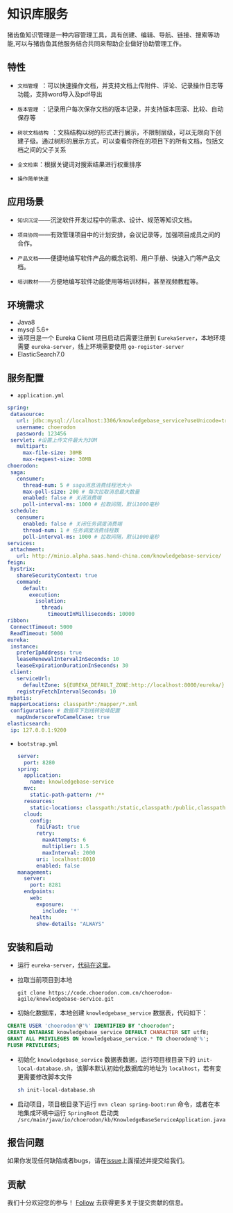 # 知识库服务
猪齿鱼知识管理是一种内容管理工具，具有创建、编辑、导航、链接、搜索等功能,可以与猪齿鱼其他服务结合共同来帮助企业做好协助管理工作。

## 特性
- `文档管理 `：可以快速操作文档，并支持文档上传附件、评论、记录操作日志等功能，支持word导入及pdf导出

- `版本管理 `：记录用户每次保存文档的版本记录，并支持版本回滚、比较、自动保存等

- `树状文档结构 `：文档结构以树的形式进行展示，不限制层级，可以无限向下创建子级。通过树形的展示方式，可以查看你所在的项目下的所有文档，包括文档之间的父子关系

- `全文检索`：根据关键词对搜索结果进行权重排序

- `操作简单快速 `

## 应用场景

* `知识沉淀`——沉淀软件开发过程中的需求、设计、规范等知识文档。

* `项目协同`——有效管理项目中的计划安排，会议记录等，加强项目成员之间的合作。

* `产品文档`——便捷地编写软件产品的概念说明、用户手册、快速入门等产品文档。

* `培训教材`——方便地编写软件功能使用等培训材料，甚至视频教程等。

## 环境需求

- Java8
- mysql 5.6+
- 该项目是一个 Eureka Client 项目启动后需要注册到 `EurekaServer`，本地环境需要 `eureka-server`，线上环境需要使用 `go-register-server`
- ElasticSearch7.0

## 服务配置
- `application.yml`
 ```yaml
spring:
  datasource:
    url: jdbc:mysql://localhost:3306/knowledgebase_service?useUnicode=true&characterEncoding=utf-8&useSSL=false&useInformationSchema=true&remarks=true
    username: choerodon
    password: 123456
  servlet: #设置上传文件最大为30M
    multipart:
      max-file-size: 30MB
      max-request-size: 30MB
choerodon:
  saga:
    consumer:
      thread-num: 5 # saga消息消费线程池大小
      max-poll-size: 200 # 每次拉取消息最大数量
      enabled: false # 关闭消费端
      poll-interval-ms: 1000 # 拉取间隔，默认1000毫秒
  schedule:
    consumer:
      enabled: false # 关闭任务调度消费端
      thread-num: 1 # 任务调度消费线程数
      poll-interval-ms: 1000 # 拉取间隔，默认1000毫秒
services:
  attachment:
    url: http://minio.alpha.saas.hand-china.com/knowledgebase-service/
feign:
  hystrix:
    shareSecurityContext: true
    command:
      default:
        execution:
          isolation:
            thread:
              timeoutInMilliseconds: 10000
ribbon:
  ConnectTimeout: 5000
  ReadTimeout: 5000
eureka:
  instance:
    preferIpAddress: true
    leaseRenewalIntervalInSeconds: 10
    leaseExpirationDurationInSeconds: 30
  client:
    serviceUrl:
      defaultZone: ${EUREKA_DEFAULT_ZONE:http://localhost:8000/eureka/}
    registryFetchIntervalSeconds: 10
mybatis:
  mapperLocations: classpath*:/mapper/*.xml
  configuration: # 数据库下划线转驼峰配置
    mapUnderscoreToCamelCase: true
elasticsearch:
  ip: 127.0.0.1:9200
```

- `bootstrap.yml`

  ```yaml
  server:
    port: 8280
  spring:
    application:
      name: knowledgebase-service
    mvc:
      static-path-pattern: /**
    resources:
      static-locations: classpath:/static,classpath:/public,classpath:/resources,classpath:/META-INF/resources,file:/dist
    cloud:
      config:
        failFast: true
        retry:
          maxAttempts: 6
          multiplier: 1.5
          maxInterval: 2000
        uri: localhost:8010
        enabled: false
  management:
    server:
      port: 8281
    endpoints:
      web:
        exposure:
          include: '*'
      health:
        show-details: "ALWAYS"
  ```
## 安装和启动
- 运行 `eureka-server`，[代码在这里](https://code.choerodon.com.cn/choerodon-framework/eureka-server.git)。

- 拉取当前项目到本地

  ```shell
  git clone https://code.choerodon.com.cn/choerodon-agile/knowledgebase-service.git
  ```

- 初始化数据库，本地创建 `knowledgebase_service` 数据表，代码如下：


```sql
CREATE USER 'choerodon'@'%' IDENTIFIED BY "choerodon";
CREATE DATABASE knowledgebase_service DEFAULT CHARACTER SET utf8;
GRANT ALL PRIVILEGES ON knowledgebase_service.* TO choerodon@'%';
FLUSH PRIVILEGES;
```
- 初始化 `knowledgebase_service` 数据表数据，运行项目根目录下的 `init-local-database.sh`，该脚本默认初始化数据库的地址为 `localhost`，若有变更需要修改脚本文件

  ```sh
  sh init-local-database.sh
  ```

- 启动项目，项目根目录下运行 `mvn clean spring-boot:run` 命令，或者在本地集成环境中运行 `SpringBoot` 启动类 `/src/main/java/io/choerodon/kb/KnowledgeBaseServiceApplication.java`

## 报告问题
如果你发现任何缺陷或者bugs，请在[issue](https://github.com/choerodon/choerodon/issues/new?template=issue_template.md)上面描述并提交给我们。

## 贡献
我们十分欢迎您的参与！ [Follow](https://github.com/choerodon/choerodon/blob/master/CONTRIBUTING.md) 去获得更多关于提交贡献的信息。